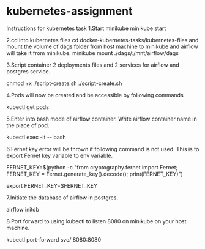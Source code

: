 # kubernetes-assignment
Instructions for kubernetes task
1.Start minikube
minikube start

2.cd into kubernetes files cd docker-kubernetes-tasks/kubernetes-files and mount the volume of dags folder from host machine to minikube and airflow will take it from minikube.
minikube mount ./dags/:/mnt/airflow/dags

3.Script container 2 deployments files and 2 services for airflow and postgres service.

chmod +x ./script-create.sh
./script-create.sh

4.Pods will now be created and be accessible by following commands

kubectl get pods

5.Enter into bash mode of airflow container. Write airflow container name in the place of pod.

kubectl exec -it <pod> -- bash
  
6.Fernet key error will be thrown if following command is not used. This is to export Fernet key variable to env variable.

FERNET_KEY=$(python -c "from cryptography.fernet import Fernet; FERNET_KEY = Fernet.generate_key().decode(); print(FERNET_KEY)")

export FERNET_KEY=$FERNET_KEY
  
7.Initiate the database of airflow in postgres.

airflow initdb
  
8.Port forward to using kubectl to listen 8080 on minikube on your host machine.

kubectl port-forward svc/<service>  8080:8080
